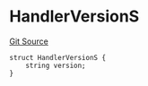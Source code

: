 # HandlerVersionS
[Git Source](https://github.com/thrackle-io/forte-rules-engine/blob/ca6c5450e5e6a46aa53ada940ee13a6c9dcc6be8/src/client/token/handler/diamond/RuleStorage.sol)


```solidity
struct HandlerVersionS {
    string version;
}
```

